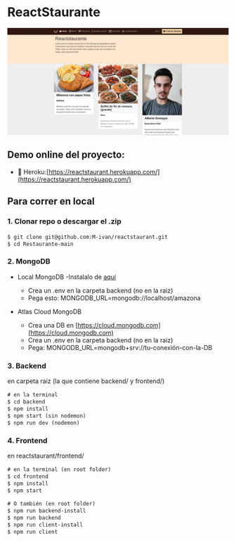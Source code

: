 # ReactStaurante

![Reactstaurante](/frontend/public/assets/images/reactstaurante.png)

## Demo online del proyecto:

- :rocket: Heroku:[https://reactstaurant.herokuapp.com/](https://reactstaurant.herokuapp.com/)

## Para correr en local

### 1. Clonar repo o descargar el .zip

```
$ git clone git@github.com:M-ivan/reactstaurant.git
$ cd Restaurante-main
```

### 2. MongoDB

- Local MongoDB
  -Instalalo de [aquí](https://www.mongodb.com/try/download/community)

  - Crea un .env en la carpeta backend (no en la raiz)
  - Pega esto: MONGODB_URL=mongodb://localhost/amazona

- Atlas Cloud MongoDB

  - Crea una DB en [https://cloud.mongodb.com](https://cloud.mongodb.com)
  - Crea un .env en la carpeta backend (no en la raiz)
  - Pega: MONGODB_URL=mongodb+srv://tu-conexión-con-la-DB

### 3. Backend

en carpeta raiz (la que contiene backend/ y frontend/)

```
# en la terminal
$ cd backend
$ npm install
$ npm start (sin nodemon)
$ npm run dev (nodemon)
```

### 4. Frontend

en reactstaurant/frontend/

```
# en la terminal (en root folder)
$ cd frontend
$ npm install
$ npm start
```

```
# O también (en root folder)
$ npm run backend-install
$ npm run backend
$ npm run client-install
$ npm run client
```
